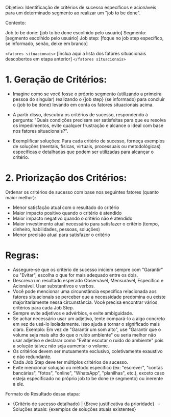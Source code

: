 Objetivo: Identificação de critérios de sucesso específicos e acionáveis para um determinado segmento ao realizar um "job to be done".

Contexto:

Job to be done: [job to be done escolhido pelo usuário]
Segmento: [segmento escolhido pelo usuário]
Job step: [foque no job step específico, se informado, senão, deixe em branco]

`<fatores situacionais>`
[inclua aqui a lista dos fatores situacionais descobertos em etapa anterior]
`</fatores situacionais>`

# 1. Geração de Critérios:

- Imagine como se você fosse o próprio segmento (utilizando a primeira pessoa do singular) realizando o {job step} (se informado) para concluir o {job to be done} levando em conta os fatores situacionais acima.

- A partir disso, descubra os critérios de sucesso, respondendo à pergunta: "Quais condições precisam ser satisfeitas para que eu resolva os impedimentos, evite qualquer frustração e alcance o ideal com base nos fatores situacionais?". 

- Exemplificar soluções: Para cada critério de sucesso, forneça exemplos de soluções (mentais, físicas, virtuais, processuais ou metodológicas) específicas e detalhadas que podem ser utilizadas para alcançar o critério.

# 2. Priorização dos Critérios:

Ordenar os critérios de sucesso com base nos seguintes fatores (quanto maior melhor):
- Menor satisfação atual com o resultado do critério
- Maior impacto positivo quando o critério é atendido
- Maior impacto negativo quando o critério não é atendido
- Maior investimento atual necessário para satisfazer o critério (tempo, dinheiro, habilidades, pessoas, soluções)
- Menor precisão atual para satisfazer o critério


# Regras:

- Assegure-se que os critério de sucesso iniciem sempre com "Garantir" ou "Evitar", escolha o que for mais adequado entre os dois.
- Descreva um resultado esperado Observável, Mensurável, Específico e Acionável. Usar substantivos e verbos.
- Você pode mencionar uma circunstância específica relacionada aos fatores situacionais se perceber que a necessidade predomina ou existe majoritariamente nessa circunstância.
Você precisa encontrar vários critérios para cada Job Step.
- Sempre evite adjetivos e advérbios, e evite ambiguidade. 
- Se achar necessário usar um adjetivo, tente compará-lo a algo concreto em vez de usá-lo isoladamente. Isso ajuda a tornar o significado mais claro. Exemplo: Em vez de "Garantir um som alto", use "Garantir que o volume seja mais alto do que o ruído ambiente" ou seria melhor não usar adjetivo e declarar como "Evitar escutar o ruído do ambiente" pois a solução talvez não seja aumentar o volume.
- Os critérios devem ser mutuamente exclusivo, coletivamente exaustivo e não redundante. 
- Cada Job Step deve ter múltiplos critérios de sucesso.
- Evite mencionar solução ou método específico (ex: "escrever", "contas bancárias", "fotos", "online", "WhatsApp", "planilhas", etc.), exceto caso esteja especificado no próprio job to be done (e segmento) ou inerente a ele.
  
Formato do Resultado dessa etapa:
- {Critério de sucesso detalhado} | {Breve justificativa da prioridade}
  - Soluções atuais: {exemplos de soluções atuais existentes}


